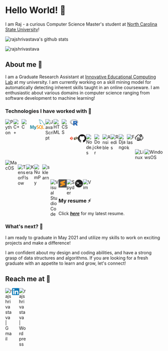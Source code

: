 # Hello World! 👋

I am Raj - a curious Computer Science Master's student at [North Carolina State University](https://www.csc.ncsu.edu/)!

![rajshrivastava's github stats](https://github-readme-stats.vercel.app/api?username=rajshrivastava&show_icons=true&hide_border=true) 

<!--- 
![Top Langs](https://github-readme-stats.vercel.app/api/top-langs/?username=rajshrivastava&layout=compact&hide_border=true)
--->

![rajshrivastava](https://komarev.com/ghpvc/?username=rajshrivastava)


## About me 💬

I am a Graduate Research Assistant at [Innovative Educational Computing Lab](https://www.ieclab.org/) at my university. I am currently working on a skill mining model for automatically detecting inherent skills taught in an online courseware. I am enthusiastic about various domains in computer science ranging from software development to machine learning!

### Technologies I have worked with 🔭

<img align="left" alt="Python" width="26px" src="https://upload.wikimedia.org/wikipedia/commons/c/c3/Python-logo-notext.svg" />
<img align="left" alt="C++" width="26px" src="https://upload.wikimedia.org/wikipedia/commons/1/18/ISO_C%2B%2B_Logo.svg" />
<img align="left" alt="C" width="26px" src="https://upload.wikimedia.org/wikipedia/commons/3/35/The_C_Programming_Language_logo.svg" />
<img align="left" alt="MySQL" width="50px" src="res/imgs/logo-mysql-170x115.png" />
<img align="left" alt="JavaScript" width="26px" src="https://upload.wikimedia.org/wikipedia/commons/9/99/Unofficial_JavaScript_logo_2.svg" />
<img align="left" alt="HTML" width="26px" src="https://upload.wikimedia.org/wikipedia/commons/6/61/HTML5_logo_and_wordmark.svg" />
<img align="left" alt="CSS" width="26px" src="https://upload.wikimedia.org/wikipedia/commons/d/d5/CSS3_logo_and_wordmark.svg" />
<img align="left" alt="R" width="26px" src="./res/imgs/r.svg" />

<br /><br />

<img align="left" alt="Git" width="26px" src="https://raw.githubusercontent.com/github/explore/80688e429a7d4ef2fca1e82350fe8e3517d3494d/topics/git/git.png" />
<img align="left" alt="GitHub" width="26px" src="https://raw.githubusercontent.com/github/explore/78df643247d429f6cc873026c0622819ad797942/topics/github/github.png" />
<img align="left" alt="Node.js" width="26px" src="https://upload.wikimedia.org/wikipedia/commons/d/d9/Node.js_logo.svg" />
<img align="left" alt="Docker" width="26px" src="https://upload.wikimedia.org/wikipedia/commons/4/4e/Docker_%28container_engine%29_logo.svg" />
<img align="left" alt="Ansible" width="26px" src="https://upload.wikimedia.org/wikipedia/commons/2/24/Ansible_logo.svg" />
<img align="left" alt="Redis" width="26px" src="https://upload.wikimedia.org/wikipedia/commons/6/6b/Redis_Logo.svg" />
<img align="left" alt="Django" width="26px" src="https://upload.wikimedia.org/wikipedia/commons/7/75/Django_logo.svg" />
<img align="left" alt="Flask" width="26px" src="https://upload.wikimedia.org/wikipedia/commons/3/3c/Flask_logo.svg" />
<img align="left" alt="REST" width="26px" src="res/imgs/rest-api.svg" />

<br /><br />

<img align="left" alt="Linux" width="30px" src="https://upload.wikimedia.org/wikipedia/commons/3/35/Tux.svg" />
<img align="left" alt="WindowsOS" width="60px" src="https://upload.wikimedia.org/wikipedia/commons/8/8d/Windows_darkblue_2012.svg" />
<img align="left" alt="MacOS" width="40px" src="https://upload.wikimedia.org/wikipedia/commons/2/21/MacOS_wordmark_%282017%29.svg" />

<br /><br />

<img align="left" alt="TensorFlow" width="26px" src="https://upload.wikimedia.org/wikipedia/commons/2/2d/Tensorflow_logo.svg" />
<img align="left" alt="Keras" width="26px" src="https://upload.wikimedia.org/wikipedia/commons/a/ae/Keras_logo.svg" />
<img align="left" alt="NumPy" width="26px" src="https://upload.wikimedia.org/wikipedia/commons/3/31/NumPy_logo_2020.svg" />
<img align="left" alt="sklearn" width="26px" src="https://upload.wikimedia.org/wikipedia/commons/0/05/Scikit_learn_logo_small.svg" />

<br /><br />

<img align="left" alt="Visual Studio Code" width="26px" src="https://upload.wikimedia.org/wikipedia/commons/9/9a/Visual_Studio_Code_1.35_icon.svg" />
<img align="left" alt="Sublime" width="26px" src="./res/imgs/sublime-text.svg" />
<img align="left" alt="Spyder" width="26px" src="https://upload.wikimedia.org/wikipedia/commons/7/7e/Spyder_logo.svg" />
<img align="left" alt="Terminal" width="26px" src="https://raw.githubusercontent.com/github/explore/80688e429a7d4ef2fca1e82350fe8e3517d3494d/topics/terminal/terminal.png" />
<img align="left" alt="Vim" width="26px" src="https://upload.wikimedia.org/wikipedia/commons/9/9f/Vimlogo.svg" />


<br /><br />


### My resume ⚡
 Click [***here***](./res/Raj_Shrivastava_resume.pdf) for my latest resume.

### What's next? 🤔

I am ready to graduate in May 2021 and utilize my skills to work on exciting projects and make a difference!

I am confident about my design and coding abilities, and have a strong grasp of data structures and algorithms. If you are looking for a fresh graduate with an appetite to learn and grow, let's connect!


## Reach me at 👯
[<img align="left" alt="rajshrivastava | Gmail" width="22px" src="https://upload.wikimedia.org/wikipedia/commons/7/7e/Gmail_icon_%282020%29.svg" />][Gmail]

[<img align="left" alt="rajshrivastava | LinkedIn" width="22px" src="res/imgs/linkedin.svg" />][LinkedIn]

[<img align="left" alt="rajshrivastava | Wordpress" width="22px" src="https://upload.wikimedia.org/wikipedia/commons/0/09/Wordpress-Logo.svg" />][Wordpress]

[Gmail]: mailto:rkshriva@nscu.edu
[LinkedIn]: https://www.linkedin.com/in/rajshrivastava/
[Wordpress]: https://rajshrivastava.wordpress.com/

<!--
**rajshrivastava/rajshrivastava** is a ✨ _special_ ✨ repository because its `README.md` (this file) appears on your GitHub profile.

Here are some ideas to get you started:

- 🔭 I’m currently working on ...
- 🌱 I’m currently learning ...
- 👯 I’m looking to collaborate on ...
- 🤔 I’m looking for help with ...
- 💬 Ask me about ...
- 📫 How to reach me: ...
- ⚡ Fun fact: ...
-->
